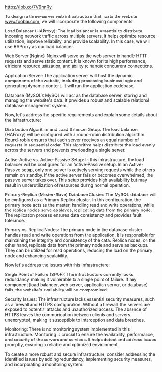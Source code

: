https://ibb.co/7V9rmRy

To design a three-server web infrastructure that hosts the website www.foobar.com, we will incorporate the following components:

Load Balancer (HAProxy):
The load balancer is essential to distribute incoming network traffic across multiple servers. It helps optimize resource utilization, improve reliability, and provide scalability. In this case, we will use HAProxy as our load balancer.

Web Server (Nginx):
Nginx will serve as the web server to handle HTTP requests and serve static content. It is known for its high performance, efficient resource utilization, and ability to handle concurrent connections.

Application Server:
The application server will host the dynamic components of the website, including processing business logic and generating dynamic content. It will run the application codebase.

Database (MySQL):
MySQL will act as the database server, storing and managing the website's data. It provides a robust and scalable relational database management system.

Now, let's address the specific requirements and explain some details about the infrastructure:

Distribution Algorithm and Load Balancer Setup:
The load balancer (HAProxy) will be configured with a round-robin distribution algorithm. Round-robin ensures that each server receives an equal number of requests in sequential order. This algorithm helps distribute the load evenly across the servers and prevents overloading a single server.

Active-Active vs. Active-Passive Setup:
In this infrastructure, the load balancer will be configured for an Active-Passive setup. In an Active-Passive setup, only one server is actively serving requests while the others remain on standby. If the active server fails or becomes overwhelmed, the passive server takes over. This setup provides high availability but may result in underutilization of resources during normal operation.

Primary-Replica (Master-Slave) Database Cluster:
The MySQL database will be configured as a Primary-Replica cluster. In this configuration, the primary node acts as the master, handling read and write operations, while the replica nodes serve as slaves, replicating data from the primary node. The replication process ensures data consistency and provides fault tolerance.

Primary vs. Replica Nodes:
The primary node in the database cluster handles read and write operations from the application. It is responsible for maintaining the integrity and consistency of the data. Replica nodes, on the other hand, replicate data from the primary node and serve as backups. They can be utilized for read operations, reducing the load on the primary node and enhancing scalability.

Now let's address the issues with this infrastructure:

Single Point of Failure (SPOF):
The infrastructure currently lacks redundancy, making it vulnerable to a single point of failure. If any component (load balancer, web server, application server, or database) fails, the website's availability will be compromised.

Security Issues:
The infrastructure lacks essential security measures, such as a firewall and HTTPS configuration. Without a firewall, the servers are exposed to potential attacks and unauthorized access. The absence of HTTPS leaves the communication between clients and servers unencrypted, making it susceptible to interception and data breaches.

Monitoring:
There is no monitoring system implemented in this infrastructure. Monitoring is crucial to ensure the availability, performance, and security of the servers and services. It helps detect and address issues promptly, ensuring a reliable and optimized environment.

To create a more robust and secure infrastructure, consider addressing the identified issues by adding redundancy, implementing security measures, and incorporating a monitoring system.
